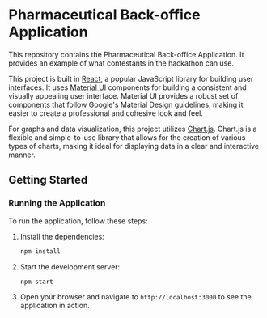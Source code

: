 # Pharmaceutical Back-office Application

This repository contains the Pharmaceutical Back-office Application. It provides an example of what contestants in the hackathon can use.

This project is built in [React](https://reactjs.org/), a popular JavaScript library for building user interfaces. It uses [Material UI](https://mui.com/) components for building a consistent and visually appealing user interface. Material UI provides a robust set of components that follow Google's Material Design guidelines, making it easier to create a professional and cohesive look and feel.

For graphs and data visualization, this project utilizes [Chart.js](https://www.chartjs.org/). Chart.js is a flexible and simple-to-use library that allows for the creation of various types of charts, making it ideal for displaying data in a clear and interactive manner.

## Getting Started

### Running the Application

To run the application, follow these steps:

1. Install the dependencies:
    ```bash
    npm install
    ```

2. Start the development server:
    ```bash
    npm start
    ```

3. Open your browser and navigate to `http://localhost:3000` to see the application in action.